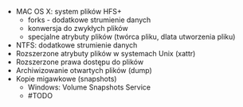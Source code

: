 - MAC OS X: system plików HFS+
	- forks - dodatkowe strumienie danych
	- konwersja do zwykłych plików
	- specjalne atrybuty plików (twórca pliku, dlata utworzenia pliku)
- NTFS: dodatkowe strumienie danych
- Rozszerzone atrybuty plików w systemach Unix (xattr)
- Rozszerzone prawa dostępu do plików
- Archiwizowanie otwartych plików (dump)
- Kopie migawkowe (snapshots)
	- Windows: Volume Snapshots Service
	- #TODO 

>